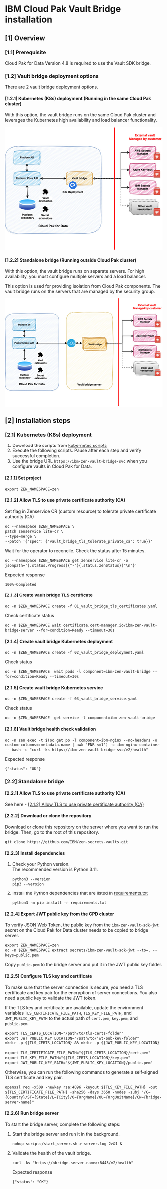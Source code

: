 # IBM Cloud Pak Vault Bridge installation

## [1] Overview

### [1.1] Prerequisite

Cloud Pak for Data Version 4.8 is required to use the Vault SDK bridge.

### [1.2] Vault bridge deployment options

There are 2 vault bridge deployment options.

#### [1.2.1] Kubernetes (K8s) deployment (Running in the same Cloud Pak cluster)

With this option, the vault bridge runs on the same Cloud Pak cluster and leverages the Kubernetes high availability and load balancer functionality.

![image](/docs/images/InstallOptionK8sDeploy.jpg)

#### [1.2.2] Standalone bridge (Running outside Cloud Pak cluster)

With this option, the vault bridge runs on separate servers. For high availability, you must configure multiple servers and a load balancer.

This option is used for providing isolation from Cloud Pak components. The vault bridge runs on the servers that are managed by the security group.

![image](/docs/images/InstallOptionStandalone.jpg)

## [2] Installation steps

### [2.1] Kubernetes (K8s) deployment
1. Download the scripts from [kubernetes scripts](/scripts/install_kubernetes) 
2. Execute the following scripts. Pause after each step and verify successful completion.
3. Use the bridge URL `https://ibm-zen-vault-bridge-svc` when you configure vaults in Cloud Pak for Data.

#### [2.1.1] Set project
```
export ZEN_NAMESPACE=zen
```    

#### [2.1.2] Allow TLS to use private certificate authority (CA)

Set flag in Zenservice CR (custom resource) to tolerate private certificate authority (CA)

```
oc --namespace $ZEN_NAMESPACE \
patch zenservice lite-cr \
--type=merge \
--patch '{"spec": {"vault_bridge_tls_tolerate_private_ca": true}}'
```

Wait for the operator to reconcile. Check the status after 15 minutes.

```
oc --namespace $ZEN_NAMESPACE get zenservice lite-cr -o jsonpath='{.status.Progress}{"-"}{.status.zenStatus}{"\n"}'
```
Expected response
```
100%-Completed
```

#### [2.1.3] Create vault bridge TLS certificate
```
oc -n $ZEN_NAMESPACE create -f 01_vault_bridge_tls_certificates.yaml
```
Check certificate status
```
oc -n $ZEN_NAMESPACE wait certificate.cert-manager.io/ibm-zen-vault-bridge-server --for=condition=Ready --timeout=30s
```
#### [2.1.4] Create vault bridge Kubernetes deployment
```
oc -n $ZEN_NAMESPACE create -f 02_vault_bridge_deployment.yaml
```
Check status
```
oc -n $ZEN_NAMESPACE  wait pods -l component=ibm-zen-vault-bridge --for=condition=Ready --timeout=30s
```
#### [2.1.5] Create vault bridge Kubernetes service
```
oc -n $ZEN_NAMESPACE create -f 03_vault_bridge_service.yaml
```
Check status
```
oc -n $ZEN_NAMESPACE  get service -l component=ibm-zen-vault-bridge
```
#### [2.1.6] Vault bridge health check validation
```
oc -n zen exec -t $(oc get po -l component=ibm-nginx --no-headers -o custom-columns=:metadata.name | awk 'FNR <=1') -c ibm-nginx-container -- bash -c "curl -ks https://ibm-zen-vault-bridge-svc/v2/health"
```
Expected response
```
{"status": "OK"}
```


### [2.2] Standalone bridge
#### [2.2.1] Allow TLS to use private certificate authority (CA)
See here - [[2.1.2] Allow TLS to use private certificate authority (CA)](#212-allow-tls-to-use-private-certificate-authority-ca)

#### [2.2.2] Download or clone the repository
Download or clone this repository on the server where you want to run the bridge. Then, go to the root of this repository.
```
git clone https://github.com/IBM/zen-secrets-vaults.git
```

#### [2.2.3] Install dependencies
1. Check your Python version. <br>The recommended version is Python 3.11.</br>
    ```
    python3 --version
    pip3 --version
    ```
2. Install the Python dependencies that are listed in [requirements.txt](/requirements.txt)
    ```
    python3 -m pip install -r requirements.txt
    ```

#### [2.2.4] Export JWT public key from the CPD cluster
To verify JSON Web Token, the public key from the `ibm-zen-vault-sdk-jwt` secret on the Cloud Pak for Data cluster needs to be copied to bridge server.
```
export ZEN_NAMESPACE=zen
oc -n $ZEN_NAMESPACE extract secrets/ibm-zen-vault-sdk-jwt --to=. --keys=public.pem
```
Copy `public.pem` to the bridge server and put it in the JWT public key folder.

#### [2.2.5] Configure TLS key and certificate
To make sure that the server connection is secure, you need a TLS certificate and key pair for the encryption of server connections. You also need a public key to validate the JWT token.

If the TLS key and certificate are available, update the environment variables `TLS_CERTIFICATE_FILE_PATH`, `TLS_KEY_FILE_PATH`, and `JWT_PUBLIC_KEY_PATH` to the actual path of `cert.pem`, `key.pem`, and `public.pem`.
```
export TLS_CERTS_LOCATION="/path/to/tls-certs-folder"
export JWT_PUBLIC_KEY_LOCATION="/path/to/jwt-pub-key-folder"
mkdir -p ${TLS_CERTS_LOCATION} && mkdir -p ${JWT_PUBLIC_KEY_LOCATION}

export TLS_CERTIFICATE_FILE_PATH="${TLS_CERTS_LOCATION}/cert.pem"
export TLS_KEY_FILE_PATH="${TLS_CERTS_LOCATION}/key.pem"
export JWT_PUBLIC_KEY_PATH="${JWT_PUBLIC_KEY_LOCATION}/public.pem"
```
Otherwise, you can run the following commands to generate a self-signed TLS certificate and key pair.
```
openssl req -x509 -newkey rsa:4096 -keyout ${TLS_KEY_FILE_PATH} -out ${TLS_CERTIFICATE_FILE_PATH} -sha256 -days 3650 -nodes -subj "/C={Country}/ST={State}/L={City}/O={OrgName}/OU={OrgUnitName}/CN={bridge-server-name}"
```

#### [2.2.6] Run bridge server
To start the bridge server, complete the following steps:
1. Start the bridge server and run it in the background.
    ```
    nohup scripts/start_server.sh > server.log 2>&1 &
    ```
2. Validate the health of the vault bridge.
    ```
    curl -kv "https://<bridge-server-name>:8443/v2/health"
    ```
    Expected response
    ```
    {"status": "OK"}
    ```



